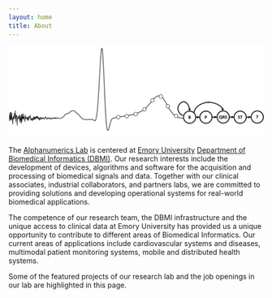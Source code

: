 ```yaml
---
layout: home
title: About
---
```

![Logo](/assets/img/CardiacCycleLogo.png)

The [Alphanumerics Lab](https://alphanumericslab.github.io) is centered at [Emory University](https://www.emory.edu) [Department of Biomedical Informatics (DBMI)](https://med.emory.edu/departments/biomedical-informatics/index.html). Our research interests include the development of devices, algorithms and software for the acquisition and processing of biomedical signals and data. Together with our clinical associates, industrial collaborators, and partners labs, we are committed to providing solutions and developing operational systems for real-world biomedical applications.

The competence of our research team, the DBMI infrastructure and the unique access to clinical data at Emory University has provided us a unique opportunity to contribute to different areas of Biomedical Informatics. Our current areas of applications include cardiovascular systems and diseases, multimodal patient monitoring systems, mobile and distributed health systems.

Some of the featured projects of our research lab and the job openings in our lab are highlighted in this page.
